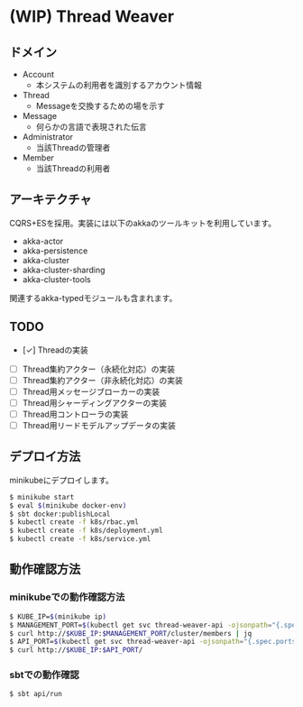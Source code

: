
# (WIP) Thread Weaver

## ドメイン

- Account
    - 本システムの利用者を識別するアカウント情報
- Thread
    - Messageを交換するための場を示す
- Message
    - 何らかの言語で表現された伝言
- Administrator
    - 当該Threadの管理者
- Member
    - 当該Threadの利用者

## アーキテクチャ

CQRS+ESを採用。実装には以下のakkaのツールキットを利用しています。

- akka-actor
- akka-persistence
- akka-cluster
- akka-cluster-sharding
- akka-cluster-tools

関連するakka-typedモジュールも含まれます。

## TODO

- [✓] Threadの実装
- [ ] Thread集約アクター（永続化対応）の実装
- [ ] Thread集約アクター（非永続化対応）の実装
- [ ] Thread用メッセージブローカーの実装
- [ ] Thread用シャーディングアクターの実装
- [ ] Thread用コントローラの実装
- [ ] Thread用リードモデルアップデータの実装

## デプロイ方法

minikubeにデプロイします。

```sh
$ minikube start
$ eval $(minikube docker-env)
$ sbt docker:publishLocal
$ kubectl create -f k8s/rbac.yml
$ kubectl create -f k8s/deployment.yml
$ kubectl create -f k8s/service.yml
```

## 動作確認方法

### minikubeでの動作確認方法

```sh
$ KUBE_IP=$(minikube ip)
$ MANAGEMENT_PORT=$(kubectl get svc thread-weaver-api -ojsonpath="{.spec.ports[?(@.name==\"management\")].nodePort}")
$ curl http://$KUBE_IP:$MANAGEMENT_PORT/cluster/members | jq
$ API_PORT=$(kubectl get svc thread-weaver-api -ojsonpath="{.spec.ports[?(@.name==\"api\")].nodePort}")
$ curl http://$KUBE_IP:$API_PORT/
```

### sbtでの動作確認

```sh
$ sbt api/run
```
